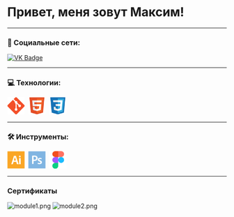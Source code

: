 # Привет, меня зовут Максим!
---
### 🤝 Социальные сети:

 <div id="badges">
    <a href="https://vk.com/m.e.smirnov" target="_blank">
      <img src="https://cdn-icons-png.flaticon.com/512/145/145813.png" width="40" height="40" alt="VK Badge">
    </a>
 </div>
 
---


### 💻 Технологии:

<div>
  <img src="https://github.com/devicons/devicon/blob/master/icons/git/git-original.svg" title="git" alt="git" width="40" height="40"/>&nbsp
  <img src="https://github.com/devicons/devicon/blob/master/icons/html5/html5-original.svg" title="html5" alt="html5" width="40" height="40"/>&nbsp
  <img src="https://github.com/devicons/devicon/blob/master/icons/css3/css3-original.svg" title="css" alt="css" width="40" height="40"/>&nbsp
</div>

---

### 🛠 Инструменты:

<div>
  <img src="https://github.com/devicons/devicon/blob/master/icons/illustrator/illustrator-plain.svg"  title="Adobe" alt="Illustrator" width="40" height="40"/>&nbsp;
  <img src="https://github.com/devicons/devicon/blob/master/icons/photoshop/photoshop-plain.svg" title="photoshop" alt="photoshop" width="40" height="40"/>&nbsp;
  <img src="https://github.com/devicons/devicon/blob/master/icons/figma/figma-original.svg" title="figma" alt="figma" width="40" height="40"/>&nbsp;
</div>

---

### Сертификаты

<div>
<img src="https://ltdfoto.ru/images/2023/07/28/module1.png" alt="module1.png" width="500" border="0">
<img src="https://ltdfoto.ru/images/2023/07/28/module2.png" alt="module2.png" width="500" border="0">
</div>
